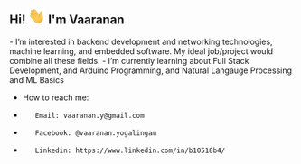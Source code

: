 <h2> Hi! <img src="https://raw.githubusercontent.com/ABSphreak/ABSphreak/master/gifs/Hi.gif" width="30px"> I'm Vaaranan </h2>
-          I’m interested in backend development and networking technologies, machine learning, and embedded software. My ideal job/project would combine all these fields.
-          I’m currently learning about Full Stack Development, and Arduino Programming, and Natural Langauge Processing and ML Basics

- How to reach me:
-        Email: vaaranan.y@gmail.com
-        Facebook: @vaaranan.yogalingam
-        Linkedin: https://www.linkedin.com/in/b10518b4/
